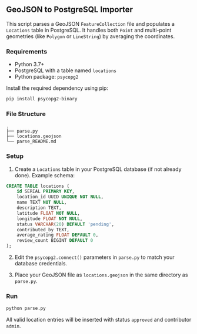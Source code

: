 
## GeoJSON to PostgreSQL Importer

This script parses a GeoJSON `FeatureCollection` file and populates a `Locations` table in PostgreSQL. It handles both `Point` and multi-point geometries (like `Polygon` or `LineString`) by averaging the coordinates.

### Requirements

- Python 3.7+
- PostgreSQL with a table named `locations`
- Python package: `psycopg2`

Install the required dependency using pip:

```bash
pip install psycopg2-binary
```
### File Structure

```
.
├── parse.py
├── locations.geojson
└── parse_README.md
```

### Setup

1. Create a `Locations` table in your PostgreSQL database (if not already done). Example schema:

```sql
CREATE TABLE locations (
    id SERIAL PRIMARY KEY,
    location_id UUID UNIQUE NOT NULL,
    name TEXT NOT NULL,
    description TEXT,
    latitude FLOAT NOT NULL,
    longitude FLOAT NOT NULL,
    status VARCHAR(20) DEFAULT 'pending',
    contributed_by TEXT,
    average_rating FLOAT DEFAULT 0,
    review_count BIGINT DEFAULT 0
);
```

2. Edit the `psycopg2.connect()` parameters in `parse.py` to match your database credentials.

3. Place your GeoJSON file as `locations.geojson` in the same directory as `parse.py`.

### Run

```bash
python parse.py
```

All valid location entries will be inserted with status `approved` and contributor `admin`.

